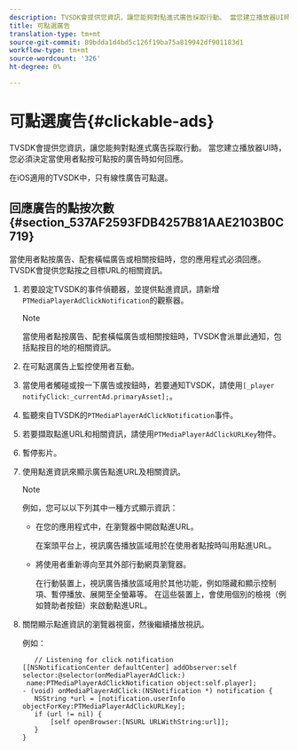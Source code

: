 ```yaml
---
description: TVSDK會提供您資訊，讓您能夠對點進式廣告採取行動。 當您建立播放器UI時，您必須決定當使用者點按可點按的廣告時如何回應。
title: 可點選廣告
translation-type: tm+mt
source-git-commit: 89bdda1d4bd5c126f19ba75a819942df901183d1
workflow-type: tm+mt
source-wordcount: '326'
ht-degree: 0%

---
```



# 可點選廣告{#clickable-ads}

TVSDK會提供您資訊，讓您能夠對點進式廣告採取行動。 當您建立播放器UI時，您必須決定當使用者點按可點按的廣告時如何回應。

在iOS適用的TVSDK中，只有線性廣告可點選。

## 回應廣告的點按次數{#section_537AF2593FDB4257B81AAE2103B0C719}

當使用者點按廣告、配套橫幅廣告或相關按鈕時，您的應用程式必須回應。 TVSDK會提供您點按之目標URL的相關資訊。

1. 若要設定TVSDK的事件偵聽器，並提供點進資訊，請新增`PTMediaPlayerAdClickNotification`的觀察器。

   >[!NOTE]
   >
   >當使用者點按廣告、配套橫幅廣告或相關按鈕時，TVSDK會派單此通知，包括點按目的地的相關資訊。

1. 在可點選廣告上監控使用者互動。
1. 當使用者觸碰或按一下廣告或按鈕時，若要通知TVSDK，請使用`[_player notifyClick:_currentAd.primaryAsset];`。
1. 監聽來自TVSDK的`PTMediaPlayerAdClickNotification`事件。
1. 若要擷取點進URL和相關資訊，請使用`PTMediaPlayerAdClickURLKey`物件。
1. 暫停影片。
1. 使用點進資訊來顯示廣告點進URL及相關資訊。

   >[!NOTE]
   >
   >例如，您可以以下列其中一種方式顯示資訊：

   * 在您的應用程式中，在瀏覽器中開啟點進URL。

      在案頭平台上，視訊廣告播放區域用於在使用者點按時叫用點進URL。
   * 將使用者重新導向至其外部行動網頁瀏覽器。

      在行動裝置上，視訊廣告播放區域用於其他功能，例如隱藏和顯示控制項、暫停播放、展開至全螢幕等。 在這些裝置上，會使用個別的檢視（例如贊助者按鈕）來啟動點進URL。

1. 關閉顯示點進資訊的瀏覽器視窗，然後繼續播放視訊。

   例如：

   ```
      // Listening for click notification  
   [[NSNotificationCenter defaultCenter] addObserver:self selector:@selector(onMediaPlayerAdClick:)  
    name:PTMediaPlayerAdClickNotification object:self.player]; 
   - (void) onMediaPlayerAdClick:(NSNotification *) notification { 
      NSString *url = [notification.userInfo objectForKey:PTMediaPlayerAdClickURLKey];  
      if (url != nil) { 
          [self openBrowser:[NSURL URLWithString:url]]; 
      } 
   } 
   ```
